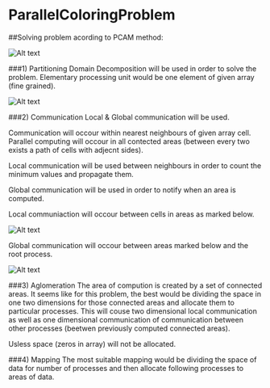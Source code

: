 # ParallelColoringProblem

##Solving problem acording to PCAM method:

  ![Alt text](http://s8.postimg.org/tfb81mgep/array.png)


###1) Partitioning
  Domain Decomposition will be used in order to solve the problem. Elementary processing unit would be one element of given array (fine grained).

  ![Alt text](http://s12.postimg.org/mf11v7o9l/single_cell.png)

###2) Communication
  Local & Global communication will be used. 

  Communication will occour within nearest neighbours of given array cell. Parallel computing 
  will occour in all contected areas (between every two exists a path of cells with adjecnt sides). 

  Local communication will be used between neighbours in order to count the minimum values and propagate them.

  Global communication will be used in order to notify when an area is computed.

  Local communiaction will occour between cells in areas as marked below.

  ![Alt text](http://s23.postimg.org/b6tiuhhtj/array_Copy.png)

  Global communication will occour between areas marked below and the root process. 

  ![Alt text](http://s29.postimg.org/ptxvw7ow3/Global.png)
     
###3) Aglomeration
  The area of compution is created by a set of connected areas. It seems like for this problem, the best would be dividing
  the space in one two dimensions for those connected areas and allocate them to particular processes. 
  This will couse two dimensional local communication as well as one dimensional communication of communication between
  other processes (beetwen previously computed connected areas).

  Usless space (zeros in array) will not be allocated.

###4) Mapping
  The most suitable mapping would be dividing the space of data for number of processes and then allocate following processes
  to areas of data.
